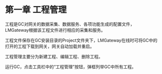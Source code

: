 # 第一章 工程管理

工程是GC对网关的数据采集、数据服务、各项功能生成的配置文件，LMGateway根据该工程文件进行相应的采集和服务。

工程文件保存在GC安装目录的Project文件夹下，LMGateway在线时可将GC中的打开的工程下载到网关，网关自动加载并重启。

工程管理主要分为新建工程、编辑工程、删除工程。

运行GC，点击工具栏中的“工程管理”按钮，弹框列举GC中所有工程。

